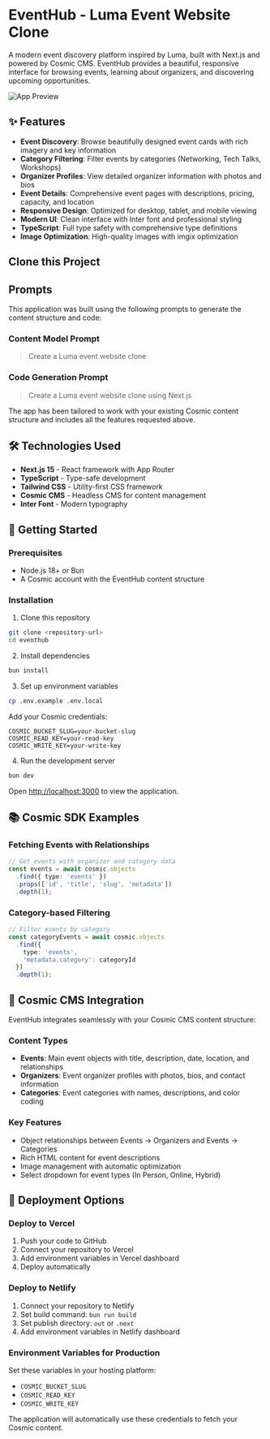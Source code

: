 # EventHub - Luma Event Website Clone

A modern event discovery platform inspired by Luma, built with Next.js and powered by Cosmic CMS. EventHub provides a beautiful, responsive interface for browsing events, learning about organizers, and discovering upcoming opportunities.

![App Preview](https://imgix.cosmicjs.com/53731940-85cc-11f0-8dcc-651091f6a7c0-photo-1556761175-b413da4baf72-1756577300737.jpg?w=1200&h=300&fit=crop&auto=format,compress)

## ✨ Features

- **Event Discovery**: Browse beautifully designed event cards with rich imagery and key information
- **Category Filtering**: Filter events by categories (Networking, Tech Talks, Workshops)
- **Organizer Profiles**: View detailed organizer information with photos and bios
- **Event Details**: Comprehensive event pages with descriptions, pricing, capacity, and location
- **Responsive Design**: Optimized for desktop, tablet, and mobile viewing
- **Modern UI**: Clean interface with Inter font and professional styling
- **TypeScript**: Full type safety with comprehensive type definitions
- **Image Optimization**: High-quality images with imgix optimization

## Clone this Project

<!-- CLONE_PROJECT_BUTTON -->

## Prompts

This application was built using the following prompts to generate the content structure and code:

### Content Model Prompt

> Create a Luma event website clone

### Code Generation Prompt

> Create a Luma event website clone using Next.js

The app has been tailored to work with your existing Cosmic content structure and includes all the features requested above.

## 🛠 Technologies Used

- **Next.js 15** - React framework with App Router
- **TypeScript** - Type-safe development
- **Tailwind CSS** - Utility-first CSS framework
- **Cosmic CMS** - Headless CMS for content management
- **Inter Font** - Modern typography

## 🚀 Getting Started

### Prerequisites

- Node.js 18+ or Bun
- A Cosmic account with the EventHub content structure

### Installation

1. Clone this repository
```bash
git clone <repository-url>
cd eventhub
```

2. Install dependencies
```bash
bun install
```

3. Set up environment variables
```bash
cp .env.example .env.local
```

Add your Cosmic credentials:
```env
COSMIC_BUCKET_SLUG=your-bucket-slug
COSMIC_READ_KEY=your-read-key
COSMIC_WRITE_KEY=your-write-key
```

4. Run the development server
```bash
bun dev
```

Open [http://localhost:3000](http://localhost:3000) to view the application.

## 📚 Cosmic SDK Examples

### Fetching Events with Relationships
```typescript
// Get events with organizer and category data
const events = await cosmic.objects
  .find({ type: 'events' })
  .props(['id', 'title', 'slug', 'metadata'])
  .depth(1);
```

### Category-based Filtering
```typescript
// Filter events by category
const categoryEvents = await cosmic.objects
  .find({ 
    type: 'events',
    'metadata.category': categoryId 
  })
  .depth(1);
```

## 🎨 Cosmic CMS Integration

EventHub integrates seamlessly with your Cosmic CMS content structure:

### Content Types
- **Events**: Main event objects with title, description, date, location, and relationships
- **Organizers**: Event organizer profiles with photos, bios, and contact information  
- **Categories**: Event categories with names, descriptions, and color coding

### Key Features
- Object relationships between Events → Organizers and Events → Categories
- Rich HTML content for event descriptions
- Image management with automatic optimization
- Select dropdown for event types (In Person, Online, Hybrid)

## 🚀 Deployment Options

### Deploy to Vercel
1. Push your code to GitHub
2. Connect your repository to Vercel
3. Add environment variables in Vercel dashboard
4. Deploy automatically

### Deploy to Netlify
1. Connect your repository to Netlify
2. Set build command: `bun run build`
3. Set publish directory: `out` or `.next`
4. Add environment variables in Netlify dashboard

### Environment Variables for Production
Set these variables in your hosting platform:
- `COSMIC_BUCKET_SLUG`
- `COSMIC_READ_KEY`
- `COSMIC_WRITE_KEY`

The application will automatically use these credentials to fetch your Cosmic content.
